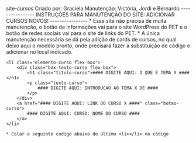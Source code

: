site-cursos
Criado por: Graciela
Manutenção: Victória, Jordi e Bernardo
---------------- INSTRUÇÕES PARA MANUTENÇÃO DO SITE: ADICIONAR CURSOS NOVOS! ----------------
    * Esse site não precisa de muita manutenção, o botão de informações vai para o site WordPress do PET e o botão de redes sociais vai para o site de links do PET. 
    * A única manutenção necessária se dá pela adição de cards de cursos, no qual deixo aqui o modelo pronto, onde precisará fazer a substituição de código e adicionar no local indicado.

    <li class="elemento-curso flex-box">
        <div class="box-texto-curso flex-box">
            <h1 class="titulo-curso">#### DIGITE AQUI: O QUE É TEMA X ####</h1>
            <p class="texto-curso"> 
                #### DIGITE AQUI: INTRODUCAO AO TEMA X DE ####
            </p>
        </div>
        <a href="#### DIGITE AQUI: LINK DO CURSO X ####" class="botao-curso">
            #### DIGITE AQUI: CURSO: NOME DO CURSO ####
        </a>
    </li>

    * Colar o seguinte codigo abaixo do último <li></li> no código